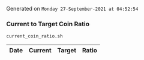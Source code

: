 Generated on `Monday 27-September-2021 at 04:52:54`

### Current to Target Coin Ratio
`current_coin_ratio.sh`

Date|Current|Target|Ratio
---|---|---|---
